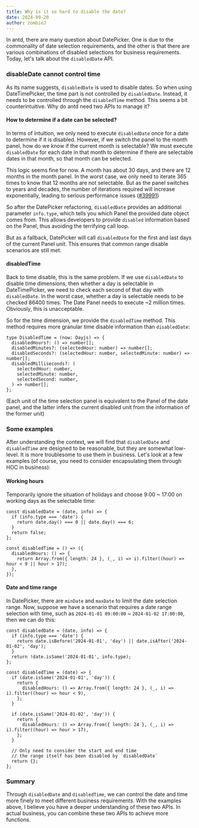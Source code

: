 ```yaml
---
title: Why is it so hard to disable the date?
date: 2024-09-20
author: zombieJ
---
```


In antd, there are many question about DatePicker. One is due to the commonality of date selection requirements, and the other is that there are various combinations of disabled selections for business requirements. Today, let's talk about the `disabledDate` API.

### disableDate cannot control time

As its name suggests, `disabledDate` is used to disable dates. So when using DateTimePicker, the time part is not controlled by `disabledDate`. Instead, it needs to be controlled through the `disabledTime` method. This seems a bit counterintuitive. Why do antd need two APIs to manage it?

#### How to determine if a date can be selected?

In terms of intuition, we only need to execute `disabledDate` once for a date to determine if it is disabled. However, if we switch the panel to the month panel, how do we know if the current month is selectable? We must execute `disabledDate` for each date in that month to determine if there are selectable dates in that month, so that month can be selected.

This logic seems fine for now. A month has about 30 days, and there are 12 months in the month panel. In the worst case, we only need to iterate 365 times to know that 12 months are not selectable. But as the panel switches to years and decades, the number of iterations required will increase exponentially, leading to serious performance issues ([#39991](https://github.com/ant-design/ant-design/issues/39991))

So after the DatePicker refactoring, `disabledDate` provides an additional parameter `info.type`, which tells you which Panel the provided date object comes from. This allows developers to provide `disabled` information based on the Panel, thus avoiding the terrifying call loop.

But as a fallback, DatePicker will call `disabledDate` for the first and last days of the current Panel unit. This ensures that common range disable scenarios are still met.

#### disabledTime

Back to time disable, this is the same problem. If we use `disabledDate` to disable time dimensions, then whether a day is selectable in DateTimePicker, we need to check each second of that day with `disabledDate`. In the worst case, whether a day is selectable needs to be checked 86400 times. The Date Panel needs to execute ~2 million times. Obviously, this is unacceptable.

So for the time dimension, we provide the `disabledTime` method. This method requires more granular time disable information than `disabledDate`:

```tsx
type DisabledTime = (now: Dayjs) => {
  disabledHours?: () => number[];
  disabledMinutes?: (selectedHour: number) => number[];
  disabledSeconds?: (selectedHour: number, selectedMinute: number) => number[];
  disabledMilliseconds?: (
    selectedHour: number,
    selectedMinute: number,
    selectedSecond: number,
  ) => number[];
};
```

(Each unit of the time selection panel is equivalent to the Panel of the date panel, and the latter infers the current disabled unit from the information of the former unit)

### Some examples

After understanding the context, we will find that `disabledDate` and `disabledTime` are designed to be reasonable, but they are somewhat low-level. It is more troublesome to use them in business. Let's look at a few examples (of course, you need to consider encapsulating them through HOC in business):

#### Working hours

Temporarily ignore the situation of holidays and choose 9:00 ~ 17:00 on working days as the selectable time:

```tsx
const disabledDate = (date, info) => {
  if (info.type === 'date') {
    return date.day() === 0 || date.day() === 6;
  }
  return false;
};

const disabledTime = () => ({
  disabledHours: () => {
    return Array.from({ length: 24 }, (_, i) => i).filter((hour) => hour < 9 || hour > 17);
  },
});
```

#### Date and time range

In DatePicker, there are `minDate` and `maxDate` to limit the date selection range. Now, suppose we have a scenario that requires a date range selection with time, such as `2024-01-01 09:00:00` ~ `2024-01-02 17:00:00`, then we can do this:

```tsx
const disabledDate = (date, info) => {
  if (info.type === 'date') {
    return date.isBefore('2024-01-01', 'day') || date.isAfter('2024-01-02', 'day');
  }
  return !date.isSame('2024-01-01', info.type);
};

const disabledTime = (date) => {
  if (date.isSame('2024-01-01', 'day')) {
    return {
      disabledHours: () => Array.from({ length: 24 }, (_, i) => i).filter((hour) => hour < 9),
    };
  }

  if (date.isSame('2024-01-02', 'day')) {
    return {
      disabledHours: () => Array.from({ length: 24 }, (_, i) => i).filter((hour) => hour > 17),
    };
  }

  // Only need to consider the start and end time
  // the range itself has been disabled by `disabledDate`
  return {};
};
```

### Summary

Through `disabledDate` and `disabledTime`, we can control the date and time more finely to meet different business requirements. With the examples above, I believe you have a deeper understanding of these two APIs. In actual business, you can combine these two APIs to achieve more functions.
